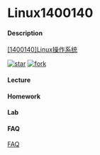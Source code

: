 # Linux1400140

#### Description

[[1400140]Linux操作系统](https://gitee.com/lkljty/Linux1400140)

[![star](https://gitee.com/lkljty/Linux1400140/badge/star.svg?theme=dark)](https://gitee.com/lkljty/Linux1400140/stargazers)
[![fork](https://gitee.com/lkljty/Linux1400140/badge/fork.svg?theme=dark)](https://gitee.com/lkljty/Linux1400140/members)

#### Lecture



#### Homework



#### Lab



#### FAQ

[FAQ](./FAQ/FAQ.md)